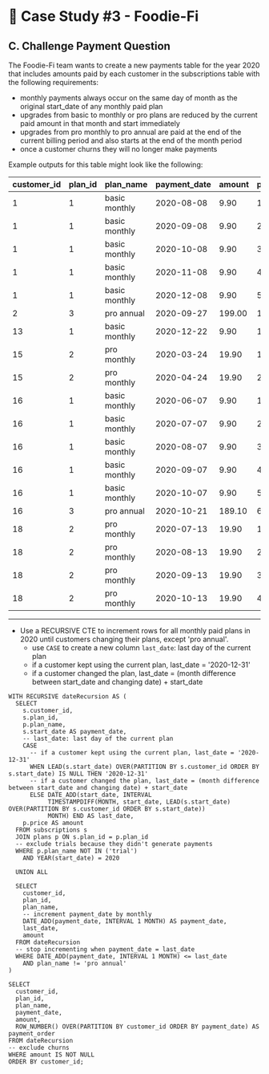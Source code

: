 # 🥑 Case Study #3 - Foodie-Fi
## C. Challenge Payment Question
The Foodie-Fi team wants to create a new payments table for the year 2020 that includes amounts paid by each customer in the subscriptions table with the following requirements:
  * monthly payments always occur on the same day of month as the original start_date of any monthly paid plan
  * upgrades from basic to monthly or pro plans are reduced by the current paid amount in that month and start immediately
  * upgrades from pro monthly to pro annual are paid at the end of the current billing period and also starts at the end of the month period
  * once a customer churns they will no longer make payments

Example outputs for this table might look like the following:

| customer_id | plan_id | plan_name     | payment_date | amount | payment_order  |
|-------------|---------|---------------|--------------|--------|----------------|
| 1           | 1       | basic monthly | 2020-08-08   | 9.90   | 1              |
| 1           | 1       | basic monthly | 2020-09-08   | 9.90   | 2              |
| 1           | 1       | basic monthly | 2020-10-08   | 9.90   | 3              |
| 1           | 1       | basic monthly | 2020-11-08   | 9.90   | 4              |
| 1           | 1       | basic monthly | 2020-12-08   | 9.90   | 5              |
| 2           | 3       | pro annual    | 2020-09-27   | 199.00 | 1              |
| 13          | 1       | basic monthly | 2020-12-22   | 9.90   | 1              |
| 15          | 2       | pro monthly   | 2020-03-24   | 19.90  | 1              |
| 15          | 2       | pro monthly   | 2020-04-24   | 19.90  | 2              |
| 16          | 1       | basic monthly | 2020-06-07   | 9.90   | 1              |
| 16          | 1       | basic monthly | 2020-07-07   | 9.90   | 2              |
| 16          | 1       | basic monthly | 2020-08-07   | 9.90   | 3              |
| 16          | 1       | basic monthly | 2020-09-07   | 9.90   | 4              |
| 16          | 1       | basic monthly | 2020-10-07   | 9.90   | 5              |
| 16          | 3       | pro annual    | 2020-10-21   | 189.10 | 6              |
| 18          | 2       | pro monthly   | 2020-07-13   | 19.90  | 1              |
| 18          | 2       | pro monthly   | 2020-08-13   | 19.90  | 2              |
| 18          | 2       | pro monthly   | 2020-09-13   | 19.90  | 3              |
| 18          | 2       | pro monthly   | 2020-10-13   | 19.90  | 4              |

---
  * Use a RECURSIVE CTE to increment rows for all monthly paid plans in 2020 until customers changing their plans, except 'pro annual'.
    * use ```CASE``` to create a new column ```last_date```: last day of the current plan
    * if a customer kept using the current plan, last_date = '2020-12-31'
    * if a customer changed the plan, last_date = (month difference between start_date and changing date) + start_date

```MySQL
WITH RECURSIVE dateRecursion AS (
  SELECT 
    s.customer_id,
    s.plan_id,
    p.plan_name,
    s.start_date AS payment_date,
    -- last_date: last day of the current plan
    CASE 
      -- if a customer kept using the current plan, last_date = '2020-12-31'
      WHEN LEAD(s.start_date) OVER(PARTITION BY s.customer_id ORDER BY s.start_date) IS NULL THEN '2020-12-31'
      -- if a customer changed the plan, last_date = (month difference between start_date and changing date) + start_date
      ELSE DATE_ADD(start_date, INTERVAL 
		   TIMESTAMPDIFF(MONTH, start_date, LEAD(s.start_date) OVER(PARTITION BY s.customer_id ORDER BY s.start_date))
           MONTH) END AS last_date,
    p.price AS amount
  FROM subscriptions s
  JOIN plans p ON s.plan_id = p.plan_id
  -- exclude trials because they didn't generate payments 
  WHERE p.plan_name NOT IN ('trial')
    AND YEAR(start_date) = 2020

  UNION ALL

  SELECT 
    customer_id,
    plan_id,
    plan_name,
    -- increment payment_date by monthly
    DATE_ADD(payment_date, INTERVAL 1 MONTH) AS payment_date,
    last_date,
    amount
  FROM dateRecursion
  -- stop incrementing when payment_date = last_date
  WHERE DATE_ADD(payment_date, INTERVAL 1 MONTH) <= last_date
    AND plan_name != 'pro annual'
)

SELECT 
  customer_id,
  plan_id,
  plan_name,
  payment_date,
  amount,
  ROW_NUMBER() OVER(PARTITION BY customer_id ORDER BY payment_date) AS payment_order
FROM dateRecursion
-- exclude churns
WHERE amount IS NOT NULL
ORDER BY customer_id;
```
